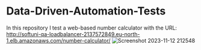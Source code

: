# Data-Driven-Automation-Tests
In this repository I test a web-based number calculator with the URL: http://softuni-qa-loadbalancer-2137572849.eu-north-1.elb.amazonaws.com/number-calculator/
![Screenshot 2023-11-12 212548](https://github.com/NVelkova/Data-Driven-Automation-Tests/assets/108825667/6a2a566d-8891-4763-9aed-872ed4f29eca)
